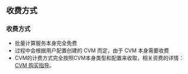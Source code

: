 ## 收费方式
### 收费方式
* 批量计算服务本身完全免费
* 过程中会根据用户配置创建的 CVM 而定，由于 CVM 本身需要收费
* CVM的计费方式完全按照CVM本身类型和配置来收取，相关资费的详情：[CVM 购买指导](
//www.qcloud.com/document/product/213/2179?!preview&lang=cn)。